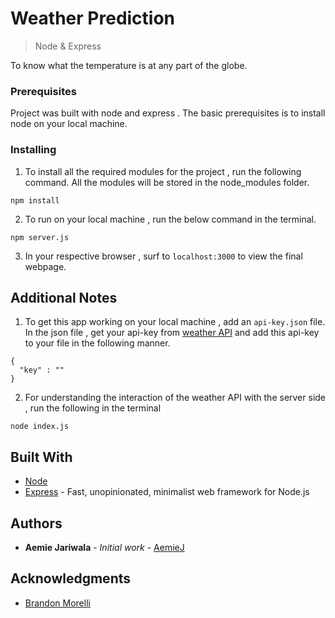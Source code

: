 # Weather Prediction 
> Node & Express 

To know what the temperature is at any part of the globe.


### Prerequisites

Project was built with node and express . The basic prerequisites is to install node on your local machine.


### Installing

1. To install all the required modules for the project , run the following command. All the modules will be stored in the node_modules folder.

```
npm install
```

2. To run on your local machine  , run the below command in the terminal.

```
npm server.js
```

3. In your respective browser , surf to ```localhost:3000``` to view the final webpage.

## Additional Notes

1. To get this app working on your local machine , add an ```api-key.json``` file. In the json file , get your api-key from [weather API](https://openweathermap.org/api) and add this api-key to your file in the following manner.

```
{
  "key" : "" 
}
```

2. For understanding the interaction of the weather API with the server side , run the following in the terminal 

```
node index.js
```


## Built With

* [Node](https://nodejs.org/en/docs/)
* [Express](https://expressjs.com/) - Fast, unopinionated, minimalist web framework for Node.js

## Authors

* **Aemie Jariwala** - *Initial work* - [AemieJ](https://github.com/AemieJ)


## Acknowledgments

* [Brandon Morelli](https://codeburst.io/build-a-weather-website-in-30-minutes-with-node-js-express-openweather-a317f904897b)


